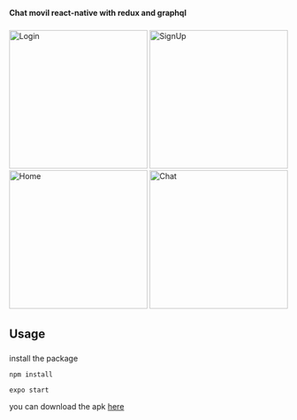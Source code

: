 **Chat movil  react-native with redux and graphql**
##### 
<img width="250" alt="Login" src="http://34.69.133.82/public/IMG_1892.PNG">
<img width="250" alt="SignUp" src="http://34.69.133.82/public/IMG_1893.PNG">
<img width="250" alt="Home" src="http://34.69.133.82/public/IMG_1894.PNG">
<img width="250" alt="Chat" src="http://34.69.133.82/public/IMG_1896.PNG">

## Usage
##### 
install the package

```
npm install
```
```
expo start
```


you can download the apk [here](https://drive.google.com/drive/folders/1qAU2dw3XnevnCy7GhvbE3r2whBC1Gt5W?usp=sharing)
